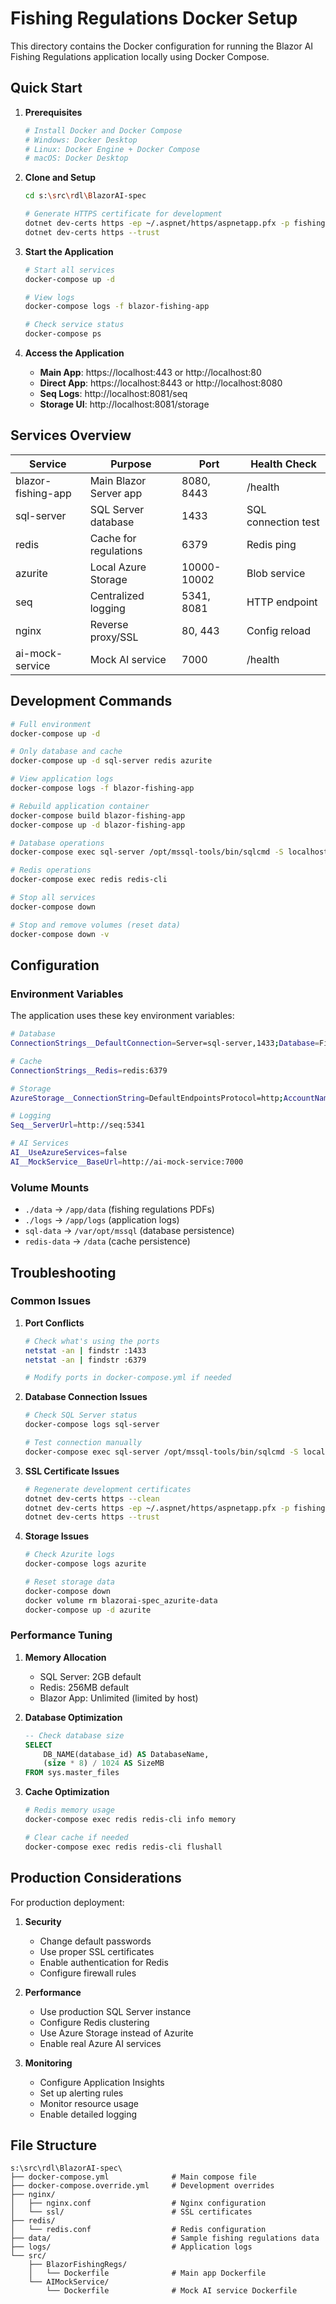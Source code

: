 # Fishing Regulations Docker Setup

This directory contains the Docker configuration for running the Blazor AI Fishing Regulations application locally using Docker Compose.

## Quick Start

1. **Prerequisites**
   ```bash
   # Install Docker and Docker Compose
   # Windows: Docker Desktop
   # Linux: Docker Engine + Docker Compose
   # macOS: Docker Desktop
   ```

2. **Clone and Setup**
   ```bash
   cd s:\src\rdl\BlazorAI-spec
   
   # Generate HTTPS certificate for development
   dotnet dev-certs https -ep ~/.aspnet/https/aspnetapp.pfx -p fishingdev123
   dotnet dev-certs https --trust
   ```

3. **Start the Application**
   ```bash
   # Start all services
   docker-compose up -d
   
   # View logs
   docker-compose logs -f blazor-fishing-app
   
   # Check service status
   docker-compose ps
   ```

4. **Access the Application**
   - **Main App**: https://localhost:443 or http://localhost:80
   - **Direct App**: https://localhost:8443 or http://localhost:8080
   - **Seq Logs**: http://localhost:8081/seq
   - **Storage UI**: http://localhost:8081/storage

## Services Overview

| Service | Purpose | Port | Health Check |
|---------|---------|------|--------------|
| blazor-fishing-app | Main Blazor Server app | 8080, 8443 | /health |
| sql-server | SQL Server database | 1433 | SQL connection test |
| redis | Cache for regulations | 6379 | Redis ping |
| azurite | Local Azure Storage | 10000-10002 | Blob service |
| seq | Centralized logging | 5341, 8081 | HTTP endpoint |
| nginx | Reverse proxy/SSL | 80, 443 | Config reload |
| ai-mock-service | Mock AI service | 7000 | /health |

## Development Commands

```bash
# Full environment
docker-compose up -d

# Only database and cache
docker-compose up -d sql-server redis azurite

# View application logs
docker-compose logs -f blazor-fishing-app

# Rebuild application container
docker-compose build blazor-fishing-app
docker-compose up -d blazor-fishing-app

# Database operations
docker-compose exec sql-server /opt/mssql-tools/bin/sqlcmd -S localhost -U sa -P FishingRegs2025!

# Redis operations
docker-compose exec redis redis-cli

# Stop all services
docker-compose down

# Stop and remove volumes (reset data)
docker-compose down -v
```

## Configuration

### Environment Variables

The application uses these key environment variables:

```bash
# Database
ConnectionStrings__DefaultConnection=Server=sql-server,1433;Database=FishingRegulations_Dev;...

# Cache
ConnectionStrings__Redis=redis:6379

# Storage
AzureStorage__ConnectionString=DefaultEndpointsProtocol=http;AccountName=devstoreaccount1;...

# Logging
Seq__ServerUrl=http://seq:5341

# AI Services
AI__UseAzureServices=false
AI__MockService__BaseUrl=http://ai-mock-service:7000
```

### Volume Mounts

- `./data` → `/app/data` (fishing regulations PDFs)
- `./logs` → `/app/logs` (application logs)
- `sql-data` → `/var/opt/mssql` (database persistence)
- `redis-data` → `/data` (cache persistence)

## Troubleshooting

### Common Issues

1. **Port Conflicts**
   ```bash
   # Check what's using the ports
   netstat -an | findstr :1433
   netstat -an | findstr :6379
   
   # Modify ports in docker-compose.yml if needed
   ```

2. **Database Connection Issues**
   ```bash
   # Check SQL Server status
   docker-compose logs sql-server
   
   # Test connection manually
   docker-compose exec sql-server /opt/mssql-tools/bin/sqlcmd -S localhost -U sa -P FishingRegs2025!
   ```

3. **SSL Certificate Issues**
   ```bash
   # Regenerate development certificates
   dotnet dev-certs https --clean
   dotnet dev-certs https -ep ~/.aspnet/https/aspnetapp.pfx -p fishingdev123
   dotnet dev-certs https --trust
   ```

4. **Storage Issues**
   ```bash
   # Check Azurite logs
   docker-compose logs azurite
   
   # Reset storage data
   docker-compose down
   docker volume rm blazorai-spec_azurite-data
   docker-compose up -d azurite
   ```

### Performance Tuning

1. **Memory Allocation**
   - SQL Server: 2GB default
   - Redis: 256MB default
   - Blazor App: Unlimited (limited by host)

2. **Database Optimization**
   ```sql
   -- Check database size
   SELECT 
       DB_NAME(database_id) AS DatabaseName,
       (size * 8) / 1024 AS SizeMB
   FROM sys.master_files
   ```

3. **Cache Optimization**
   ```bash
   # Redis memory usage
   docker-compose exec redis redis-cli info memory
   
   # Clear cache if needed
   docker-compose exec redis redis-cli flushall
   ```

## Production Considerations

For production deployment:

1. **Security**
   - Change default passwords
   - Use proper SSL certificates
   - Enable authentication for Redis
   - Configure firewall rules

2. **Performance**
   - Use production SQL Server instance
   - Configure Redis clustering
   - Use Azure Storage instead of Azurite
   - Enable real Azure AI services

3. **Monitoring**
   - Configure Application Insights
   - Set up alerting rules
   - Monitor resource usage
   - Enable detailed logging

## File Structure

```
s:\src\rdl\BlazorAI-spec\
├── docker-compose.yml              # Main compose file
├── docker-compose.override.yml     # Development overrides
├── nginx/
│   ├── nginx.conf                  # Nginx configuration
│   └── ssl/                        # SSL certificates
├── redis/
│   └── redis.conf                  # Redis configuration
├── data/                           # Sample fishing regulations data
├── logs/                           # Application logs
└── src/
    ├── BlazorFishingRegs/
    │   └── Dockerfile              # Main app Dockerfile
    └── AIMockService/
        └── Dockerfile              # Mock AI service Dockerfile
```
